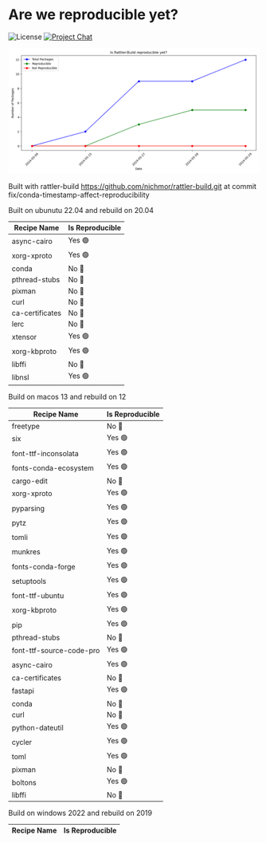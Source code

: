 
# Are we reproducible yet?

![License][license-badge]
[![Project Chat][chat-badge]][chat-url]


[license-badge]: https://img.shields.io/badge/license-BSD--3--Clause-blue?style=flat-square
[chat-badge]: https://img.shields.io/discord/1082332781146800168.svg?label=&logo=discord&logoColor=ffffff&color=7389D8&labelColor=6A7EC2&style=flat-square
[chat-url]: https://discord.gg/kKV8ZxyzY4


![Reproducibility Chart](data/chart.png)


Built with rattler-build https://github.com/nichmor/rattler-build.git at commit fix/conda-timestamp-affect-reproducibility

Built on ubunutu 22.04 and rebuild on 20.04
    

| Recipe Name | Is Reproducible |
| --- | --- |
| async-cairo | Yes 🟢 |
| xorg-xproto | Yes 🟢 |
| conda | No 🔴 |
| pthread-stubs | No 🔴 |
| pixman | No 🔴 |
| curl | No 🔴 |
| ca-certificates | No 🔴 |
| lerc | No 🔴 |
| xtensor | Yes 🟢 |
| xorg-kbproto | Yes 🟢 |
| libffi | No 🔴 |
| libnsl | Yes 🟢 |



Build on macos 13 and rebuild on 12



| Recipe Name | Is Reproducible |
| --- | --- |
| freetype | No 🔴 |
| six | Yes 🟢 |
| font-ttf-inconsolata | Yes 🟢 |
| fonts-conda-ecosystem | Yes 🟢 |
| cargo-edit | No 🔴 |
| xorg-xproto | Yes 🟢 |
| pyparsing | Yes 🟢 |
| pytz | Yes 🟢 |
| tomli | Yes 🟢 |
| munkres | Yes 🟢 |
| fonts-conda-forge | Yes 🟢 |
| setuptools | Yes 🟢 |
| font-ttf-ubuntu | Yes 🟢 |
| xorg-kbproto | Yes 🟢 |
| pip | Yes 🟢 |
| pthread-stubs | No 🔴 |
| font-ttf-source-code-pro | Yes 🟢 |
| async-cairo | Yes 🟢 |
| ca-certificates | No 🔴 |
| fastapi | Yes 🟢 |
| conda | No 🔴 |
| curl | No 🔴 |
| python-dateutil | Yes 🟢 |
| cycler | Yes 🟢 |
| toml | Yes 🟢 |
| pixman | No 🔴 |
| boltons | Yes 🟢 |
| libffi | No 🔴 |

Build on windows 2022 and rebuild on 2019



| Recipe Name | Is Reproducible |
| --- | --- |
